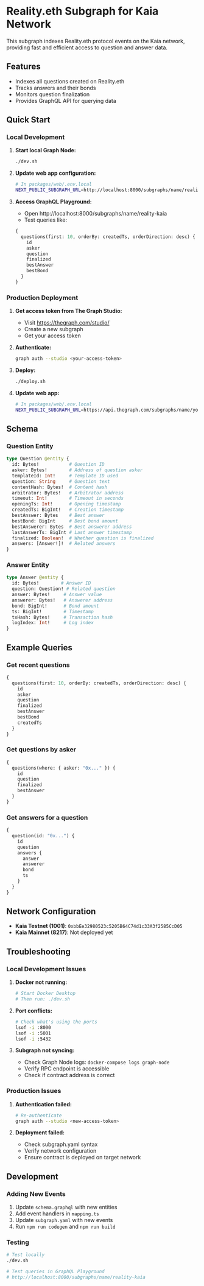 # Reality.eth Subgraph for Kaia Network

This subgraph indexes Reality.eth protocol events on the Kaia network, providing fast and efficient access to question and answer data.

## Features

- Indexes all questions created on Reality.eth
- Tracks answers and their bonds
- Monitors question finalization
- Provides GraphQL API for querying data

## Quick Start

### Local Development

1. **Start local Graph Node:**
   ```bash
   ./dev.sh
   ```

2. **Update web app configuration:**
   ```bash
   # In packages/web/.env.local
   NEXT_PUBLIC_SUBGRAPH_URL=http://localhost:8000/subgraphs/name/reality-kaia
   ```

3. **Access GraphQL Playground:**
   - Open http://localhost:8000/subgraphs/name/reality-kaia
   - Test queries like:
   ```graphql
   {
     questions(first: 10, orderBy: createdTs, orderDirection: desc) {
       id
       asker
       question
       finalized
       bestAnswer
       bestBond
     }
   }
   ```

### Production Deployment

1. **Get access token from The Graph Studio:**
   - Visit https://thegraph.com/studio/
   - Create a new subgraph
   - Get your access token

2. **Authenticate:**
   ```bash
   graph auth --studio <your-access-token>
   ```

3. **Deploy:**
   ```bash
   ./deploy.sh
   ```

4. **Update web app:**
   ```bash
   # In packages/web/.env.local
   NEXT_PUBLIC_SUBGRAPH_URL=https://api.thegraph.com/subgraphs/name/your-username/reality-kaia
   ```

## Schema

### Question Entity
```graphql
type Question @entity {
  id: Bytes!           # Question ID
  asker: Bytes!        # Address of question asker
  templateId: Int!     # Template ID used
  question: String     # Question text
  contentHash: Bytes!  # Content hash
  arbitrator: Bytes!   # Arbitrator address
  timeout: Int!        # Timeout in seconds
  openingTs: Int!      # Opening timestamp
  createdTs: BigInt!   # Creation timestamp
  bestAnswer: Bytes    # Best answer
  bestBond: BigInt     # Best bond amount
  bestAnswerer: Bytes  # Best answerer address
  lastAnswerTs: BigInt # Last answer timestamp
  finalized: Boolean!  # Whether question is finalized
  answers: [Answer!]!  # Related answers
}
```

### Answer Entity
```graphql
type Answer @entity {
  id: Bytes!        # Answer ID
  question: Question! # Related question
  answer: Bytes!     # Answer value
  answerer: Bytes!   # Answerer address
  bond: BigInt!      # Bond amount
  ts: BigInt!        # Timestamp
  txHash: Bytes!     # Transaction hash
  logIndex: Int!     # Log index
}
```

## Example Queries

### Get recent questions
```graphql
{
  questions(first: 10, orderBy: createdTs, orderDirection: desc) {
    id
    asker
    question
    finalized
    bestAnswer
    bestBond
    createdTs
  }
}
```

### Get questions by asker
```graphql
{
  questions(where: { asker: "0x..." }) {
    id
    question
    finalized
    bestAnswer
  }
}
```

### Get answers for a question
```graphql
{
  question(id: "0x...") {
    id
    question
    answers {
      answer
      answerer
      bond
      ts
    }
  }
}
```

## Network Configuration

- **Kaia Testnet (1001)**: `0xbbEe32980523c5205B64C74d1c33A3f2585CcD05`
- **Kaia Mainnet (8217)**: Not deployed yet

## Troubleshooting

### Local Development Issues

1. **Docker not running:**
   ```bash
   # Start Docker Desktop
   # Then run: ./dev.sh
   ```

2. **Port conflicts:**
   ```bash
   # Check what's using the ports
   lsof -i :8000
   lsof -i :5001
   lsof -i :5432
   ```

3. **Subgraph not syncing:**
   - Check Graph Node logs: `docker-compose logs graph-node`
   - Verify RPC endpoint is accessible
   - Check if contract address is correct

### Production Issues

1. **Authentication failed:**
   ```bash
   # Re-authenticate
   graph auth --studio <new-access-token>
   ```

2. **Deployment failed:**
   - Check subgraph.yaml syntax
   - Verify network configuration
   - Ensure contract is deployed on target network

## Development

### Adding New Events

1. Update `schema.graphql` with new entities
2. Add event handlers in `mapping.ts`
3. Update `subgraph.yaml` with new events
4. Run `npm run codegen` and `npm run build`

### Testing

```bash
# Test locally
./dev.sh

# Test queries in GraphQL Playground
# http://localhost:8000/subgraphs/name/reality-kaia
```